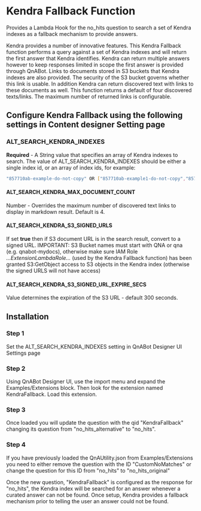 # Kendra Fallback Function

Provides a Lambda Hook for the no_hits question to search a set of Kendra indexes
as a fallback mechanism to provide answers.

Kendra provides a number of innovative features. This Kendra Fallback function performs a query against a
set of Kendra indexes and will return the first answer that Kendra identifies. Kendra can return multiple
answers however to keep responses limited in scope the first answer is provided through QnABot. Links to
documents stored in S3 buckets that Kendra indexes are also provided. The security of the S3 bucket governs
whether this link is usable. In addition Kendra can return discovered text with links to these documents as well.
This function returns a default of four discovered texts/links. The maximum number of returned links is
configurable.

## Configure Kendra Fallback using the following settings in Content designer Setting page

### ALT\_SEARCH\_KENDRA\_INDEXES

**Required** - A String value that specifies an array of
Kendra indexes to search.
The value of ALT\_SEARCH\_KENDRA\_INDEXES should be either a single index id, or an array of index ids, for example:

```bash
"857710ab-example-do-not-copy" OR ["857710ab-example1-do-not-copy","857710ab-example2-do-not-copy"]
```

#### ALT\_SEARCH\_KENDRA\_MAX\_DOCUMENT\_COUNT

Number - Overrides the maximum number of discovered text links
to display in markdown result. Default is 4.

#### ALT_SEARCH_KENDRA_S3_SIGNED_URLS  
  
If set **true** then if S3 document URL is in the search result, convert to a signed URL.
IMPORTANT: S3 Bucket names must start with QNA or qna (e.g. qnabot-mydocs), otherwise make sure IAM Role *...ExtensionLambdaRole...* (used by the Kendra Fallback function) has been granted S3:GetObject access to S3 objects in the Kendra index (otherwise the signed URLS will not have access)

#### ALT\_SEARCH\_KENDRA\_S3\_SIGNED\_URL\_EXPIRE\_SECS  
  
Value determines the expiration of the S3 URL - default 300 seconds.

## Installation

### Step 1

Set the ALT\_SEARCH\_KENDRA\_INDEXES setting in QnABot Designer UI Settings page

### Step 2

Using QnABot Designer UI, use the import menu and expand the Examples/Extensions block. Then look
for the extension named KendraFallback. Load this extension.

### Step 3

Once loaded you will update the question with the qid  "KendraFallback" changing its question from
"no_hits_alternative" to "no_hits".

### Step 4

If you have previously loaded the QnAUtility.json from Examples/Extensions you need to either remove
the question with the ID "CustomNoMatches" or change the question for this ID from "no_hits" to "no_hits_original"

Once the new question, "KendraFallback" is configured as the response for "no_hits", the Kendra index will be
searched for an answer whenever a curated answer can not be found. Once setup, Kendra provides a fallback
mechanism prior to telling the user an answer could not be found.
